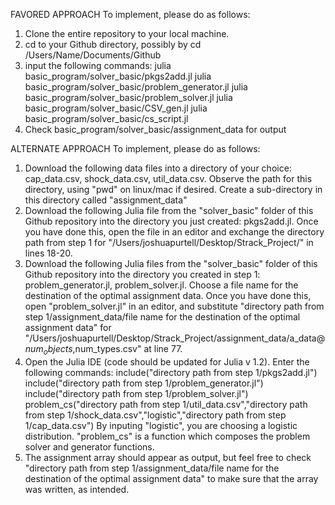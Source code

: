 

FAVORED APPROACH
To implement, please do as follows:
1) Clone the entire repository to your local machine.
2) cd to your Github directory, possibly by cd /Users/Name/Documents/Github
3) input the following commands:
      julia basic_program/solver_basic/pkgs2add.jl
      julia basic_program/solver_basic/problem_generator.jl
      julia basic_program/solver_basic/problem_solver.jl
      julia basic_program/solver_basic/CSV_gen.jl
      julia basic_program/solver_basic/cs_script.jl
4) Check  basic_program/solver_basic/assignment_data for output




ALTERNATE APPROACH
To implement, please do as follows:
1) Download the following data files into a directory of your choice: cap_data.csv, shock_data.csv, util_data.csv. Observe the path for this directory, using "pwd" on linux/mac if desired. Create a sub-directory in this directory called "assignment_data"
2) Download the following Julia file from the "solver_basic" folder of this Github repository into the directory you just created: pkgs2add.jl. Once you have done this, open the file in an editor and exchange the directory path from step 1 for "/Users/joshuapurtell/Desktop/Strack_Project/" in lines 18-20. 
3) Download the following Julia files from the "solver_basic" folder of this Github repository into the directory you created in step 1: problem_generator.jl, problem_solver.jl. Choose a file name for the destination of the optimal assignment data. Once you have done this, open "problem_solver.jl" in an editor, and substitute  "directory path from step 1/assignment_data/file name for the destination of the optimal assignment data" for "/Users/joshuapurtell/Desktop/Strack_Project/assignment_data/a_data@$num_objects,$num_types.csv" at line 77. 
4) Open the Julia IDE (code should be updated for Julia v 1.2). Enter the following commands: 
      include("directory path from step 1/pkgs2add.jl")
      include("directory path from step 1/problem_generator.jl")
      include("directory path from step 1/problem_solver.jl")
      problem_cs("directory path from step 1/util_data.csv","directory path from step 1/shock_data.csv","logistic","directory path       from step 1/cap_data.csv")
By inputing "logistic", you are choosing a logistic distribution. "problem_cs" is a function which composes the problem        solver and generator functions.
5) The assignment array should appear as output, but feel free to check "directory path from step 1/assignment_data/file name for the destination of the optimal assignment data" to make sure that the array was written, as intended.
